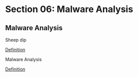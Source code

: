 # Section 06: Malware Analysis

## Malware Analysis
Sheep dip

[Definition](../definitions/definitions_S.md#sheep-dip)

Malware Analysis

[Definition](../definitions/definitions_M.md#malware-analysis)
